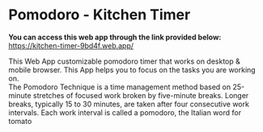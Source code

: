 # Pomodoro - Kitchen Timer

**You can access this web app through the link provided below:**
<a href='https://kitchen-timer-9bd4f.web.app' target= '_blank'>https://kitchen-timer-9bd4f.web.app/</a>

This Web App customizable pomodoro timer that works on desktop & mobile browser. This App helps you to focus on the tasks you are working on.
<br>
The Pomodoro Technique is a time management method based on 25-minute stretches of focused work broken by five-minute breaks. 
Longer breaks, typically 15 to 30 minutes, are taken after four consecutive work intervals. Each work interval is called a pomodoro, the Italian word for tomato 
